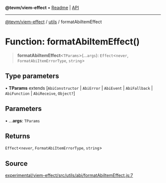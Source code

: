 **@tevm/viem-effect** • [Readme](../../README.md) \| [API](../../modules.md)

***

[@tevm/viem-effect](../../README.md) / [utils](../README.md) / formatAbiItemEffect

# Function: formatAbiItemEffect()

> **formatAbiItemEffect**\<`TParams`\>(...`args`): `Effect`\<`never`, `FormatAbiItemErrorType`, `string`\>

## Type parameters

• **TParams** extends [`AbiConstructor` \| `AbiError` \| `AbiEvent` \| `AbiFallback` \| `AbiFunction` \| `AbiReceive`, `Object?`]

## Parameters

• ...**args**: `TParams`

## Returns

`Effect`\<`never`, `FormatAbiItemErrorType`, `string`\>

## Source

[experimental/viem-effect/src/utils/abi/formatAbiItemEffect.js:7](https://github.com/evmts/tevm-monorepo/blob/main/experimental/viem-effect/src/utils/abi/formatAbiItemEffect.js#L7)
